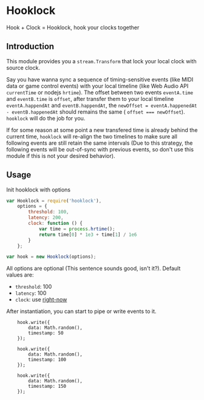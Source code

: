 # Hooklock

Hook + Clock = Hooklock, hook your clocks together

## Introduction

This module provides you a `stream.Transform` that lock your local clock with 
source clock.

Say you have wanna sync a sequence of timing-sensitive events (like MIDI data 
or game control events) with your local timeline (like Web Audio API
`currentTime` or nodejs `hrtime`). The offset between two events `eventA.time`
and `eventB.time` is `offset`, after transfer them to your local timeline
`eventA.happendAt` and `eventB.happendAt`, the
`newOffset = eventA.happenedAt - eventB.happenedAt` should remains the same (
`offset === newOffset`). `hooklock` will do the job for you.

If for some reason at some point a new transfered time is already behind the
current time, `hooklock` will re-align the two timelines to make sure all
following events are still retain the same intervals (Due to this strategy, 
the following events will be out-of-sync with previous events, so don't use 
this module if this is not your desired behavior).


## Usage

Init hooklock with options

```javascript
var Hooklock = require('hooklock'),
    options = {
        threshold: 100,
        latency: 200,
        clock: function () {
            var time = process.hrtime();
            return time[0] * 1e3 + time[1] / 1e6
        }
    };

var hook = new Hooklock(options);
```

All options are optional (This sentence sounds good, isn't it?). Default values
are: 
- `threshold`: 100
- `latency`: 100
- `clock`: use [right-now](https://github.com/hughsk/right-now)

After instantiation, you can start to pipe or write events to it.
```
    hook.write({
        data: Math.random(),
        timestamp: 50
    });

    hook.write({
        data: Math.random(),
        timestamp: 100
    });

    hook.write({
        data: Math.random(),
        timestamp: 150 
    });
```


